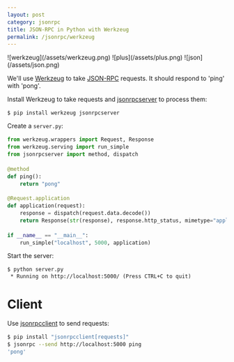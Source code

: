 ```yaml
---
layout: post
category: jsonrpc
title: JSON-RPC in Python with Werkzeug
permalink: /jsonrpc/werkzeug
---
```

<div class="wide-logos" markdown="1">
![werkzeug](/assets/werkzeug.png)
![plus](/assets/plus.png)
![json](/assets/json.png)
</div>

We'll use [Werkzeug](http://werkzeug.pocoo.org) to take
[JSON-RPC](http://www.jsonrpc.org/) requests. It should respond to 'ping' with
'pong'.

Install Werkzeug to take requests and
[jsonrpcserver](http://jsonrpcserver.readthedocs.io/) to process them:

``` shell
$ pip install werkzeug jsonrpcserver
```
Create a `server.py`:

```python
from werkzeug.wrappers import Request, Response
from werkzeug.serving import run_simple
from jsonrpcserver import method, dispatch

@method
def ping():
    return "pong"

@Request.application
def application(request):
    response = dispatch(request.data.decode())
    return Response(str(response), response.http_status, mimetype="application/json")

if __name__ == "__main__":
    run_simple("localhost", 5000, application)
```
Start the server:

``` shell
$ python server.py
 * Running on http://localhost:5000/ (Press CTRL+C to quit)
```

Client
======
Use [jsonrpcclient](http://jsonrpcclient.readthedocs.io/) to send requests:

```sh
$ pip install "jsonrpcclient[requests]"
$ jsonrpc --send http://localhost:5000 ping
'pong'
```

